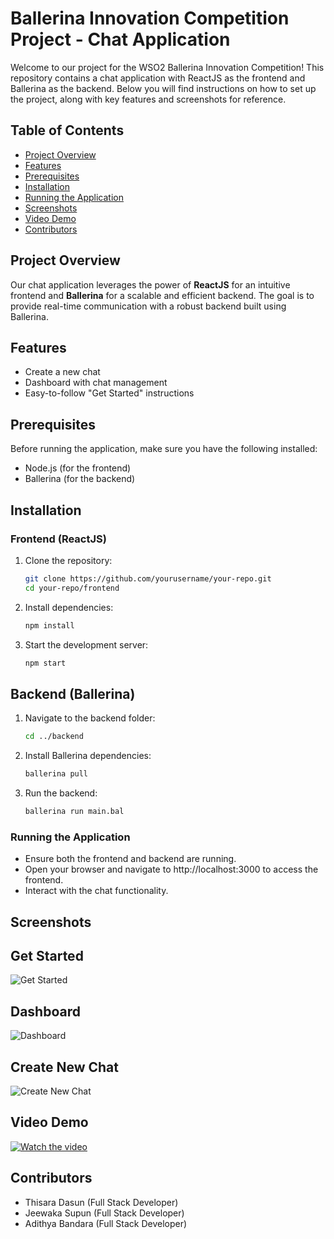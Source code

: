 # Ballerina Innovation Competition Project - Chat Application

Welcome to our project for the WSO2 Ballerina Innovation Competition! This repository contains a chat application with ReactJS as the frontend and Ballerina as the backend. Below you will find instructions on how to set up the project, along with key features and screenshots for reference.

## Table of Contents
- [Project Overview](#project-overview)
- [Features](#features)
- [Prerequisites](#prerequisites)
- [Installation](#installation)
- [Running the Application](#running-the-application)
- [Screenshots](#screenshots)
- [Video Demo](#video-demo)
- [Contributors](#contributors)

## Project Overview
Our chat application leverages the power of **ReactJS** for an intuitive frontend and **Ballerina** for a scalable and efficient backend. The goal is to provide real-time communication with a robust backend built using Ballerina.

## Features
- Create a new chat
- Dashboard with chat management
- Easy-to-follow "Get Started" instructions

## Prerequisites
Before running the application, make sure you have the following installed:
- Node.js (for the frontend)
- Ballerina (for the backend)

## Installation

### Frontend (ReactJS)
1. Clone the repository:
   ```bash
   git clone https://github.com/yourusername/your-repo.git
   cd your-repo/frontend
2. Install dependencies:
   ```bash
   npm install
3. Start the development server:
   ```bash
   npm start
## Backend (Ballerina)
1. Navigate to the backend folder:
     ```bash
     cd ../backend
2. Install Ballerina dependencies:
      ```bash
      ballerina pull
3. Run the backend:  
   ```bash    
   ballerina run main.bal     
### Running the Application

- Ensure both the frontend and backend are running.
- Open your browser and navigate to http://localhost:3000 to access the frontend.
- Interact with the chat functionality.

## Screenshots
## Get Started
![Get Started](ss/Get%20Started.jpeg)
## Dashboard
![Dashboard](ss/Dashboard.jpeg)
## Create New Chat
![Create New Chat](ss/Create%20New%20Chat.jpeg)

## Video Demo
[![Watch the video](https://img.youtube.com/vi/R-YPn2O1J-o/0.jpg)](https://youtu.be/R-YPn2O1J-o)

## Contributors
- Thisara Dasun (Full Stack Developer)
- Jeewaka Supun (Full Stack Developer)
- Adithya Bandara (Full Stack Developer)








